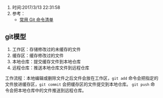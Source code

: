 ##   
1. 时间:2017/3/13 22:31:58 
2. 参考：  
	* [常用 Git 命令清单](http://www.ruanyifeng.com/blog/2015/12/git-cheat-sheet.html)

## git模型
  
1. 工作区：存储修改过的未缓存的文件
2. 缓存区：缓存修改过的文件
3. 本地仓库：提交缓存文件到本地仓库
4. 远程仓库：推送本地仓库文件到远程仓库

工作流程：本地编辑或删除文件之后文件会放在工作区，`git add` 命令会把指定的文件放进缓存区，`git commit` 会把缓存区的文件提交到本地仓库。 `git push` 命令会把本地仓库中的文件推送到远程仓库。


